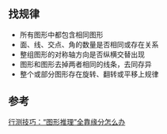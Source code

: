 ## 找规律
- 所有图形中都包含相同图形
- 面、线、交点、角的数量是否相同或存在关系
- 整组图形的对称轴方向是否纵横交替出现
- 图形和图形去掉两者相同的线条，去同存异
- 整个或部分图形存在旋转、翻转或平移上规律



## 参考
[行测技巧：“图形推理”全靠缘分怎么办](http://www.offcn.com/xingce/2022/0614/82871.html)
